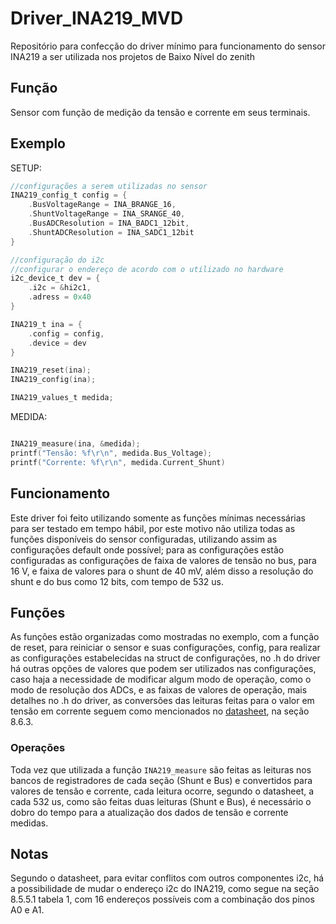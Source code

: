 # Driver_INA219_MVD
Repositório para confecção do driver mínimo para funcionamento do sensor INA219 a ser utilizada nos projetos de Baixo Nível do zenith

## Função
Sensor com função de medição da tensão e corrente em seus terminais.
## Exemplo

SETUP:
~~~C
//configurações a serem utilizadas no sensor
INA219_config_t config = {
    .BusVoltageRange = INA_BRANGE_16,
    .ShuntVoltageRange = INA_SRANGE_40,
    .BusADCResolution = INA_BADC1_12bit,
    .ShuntADCResolution = INA_SADC1_12bit
}

//configuração do i2c
//configurar o endereço de acordo com o utilizado no hardware
i2c_device_t dev = {
    .i2c = &hi2c1,
    .adress = 0x40 
}

INA219_t ina = {
    .config = config,
    .device = dev
}

INA219_reset(ina);
INA219_config(ina);

INA219_values_t medida;

~~~

MEDIDA:

~~~C

INA219_measure(ina, &medida);
printf("Tensão: %f\r\n", medida.Bus_Voltage);
printf("Corrente: %f\r\n", medida.Current_Shunt)

~~~

## Funcionamento
Este driver foi feito utilizando somente as funções mínimas necessárias para ser testado em tempo hábil, por este motivo não utiliza todas as funções disponíveis do sensor configuradas, utilizando assim as configurações default onde possível; para as configurações estão configuradas as configurações de faixa de valores de tensão no bus, para 16 V, e faixa de valores para o shunt de 40 mV, além disso a resolução do shunt e do bus como 12 bits, com tempo de 532 us.

## Funções
As funções estão organizadas como mostradas no exemplo, com a função de reset, para reiniciar o sensor e suas configurações, config, para realizar as configurações estabelecidas na struct de configurações, no .h do driver há outras opções de valores que podem ser utilizados nas configurações, caso haja a necessidade de modificar algum modo de operação, como o modo de resolução dos ADCs, e as faixas de valores de operação, mais detalhes no .h do driver, as conversões das leituras feitas para o valor em tensão em corrente seguem como mencionados no [datasheet](https://www.ti.com/lit/ds/symlink/ina219.pdf), na seção 8.6.3.

### Operações
Toda vez que utilizada a função `INA219_measure` são feitas as leituras nos bancos de registradores de cada seção (Shunt e Bus) e convertidos para valores de tensão e corrente, cada leitura ocorre, segundo o datasheet, a cada 532 us, como são feitas duas leituras (Shunt e Bus), é necessário o dobro do tempo para a atualização dos dados de tensão e corrente medidas.

## Notas
Segundo o datasheet, para evitar conflitos com outros componentes i2c, há a possibilidade de mudar o endereço i2c do INA219, como segue na seção 8.5.5.1 tabela 1, com 16 endereços possíveis com a combinação dos pinos A0 e A1.